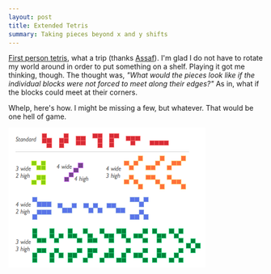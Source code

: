 ```yaml
---
layout: post
title: Extended Tetris
summary: Taking pieces beyond x and y shifts
---
```

[First person tetris](http://firstpersontetris.com/), what a trip (thanks [Assaf](http://twitter.com/assaf)). I'm glad I do not have to rotate my world around in order to put something on a shelf. Playing it got me thinking, though. The thought was, *"What would the pieces look like if the individual blocks were not forced to meet along their edges?"* As in, what if the blocks could meet at their corners.

Whelp, here's how. I might be missing a few, but whatever. That would be one hell of game.

<img src="/images/articles/extended-tetris.png" alt="Extended tetris"/>
